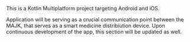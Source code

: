 This is a Kotlin Multiplatform project targeting Android and iOS.

Application will be serving as a crucial communication point between the MAJK, that serves as a smart medicine distribiution device.
Upon continuous development of the app, this section will be updated as well. 
